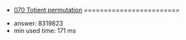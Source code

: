 + [070 Totient permutation](http://projecteuler.net/problem=70)
========================

- answer: 8319823 
- min used time: 171 ms

